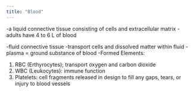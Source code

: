 ```yaml
---
title: "Blood"
---
```

-a liquid connective tissue consisting of cells and extracellular matrix
-adults have 4 to 6 L of blood

-fluid connective tissue
-transport cells and dissolved matter within fluid
-plasma = ground substance of blood
-Formed Elements:
1) RBC (Erthyrocytes); transport oxygen and carbon dioxide
2) WBC (Leukocytes): immune function
3) Platelets: cell fragments released in design to fill any gaps, tears, or injury to blood vessels

